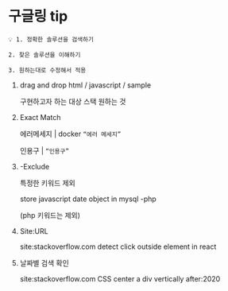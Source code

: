 # 구글링 tip

~~~
💡 1. 정확한 솔루션을 검색하기
    
2. 찾은 솔루션을 이해하기
    
3. 원하는대로 수정해서 적용

~~~

1. drag and drop html / javascript / sample
    
    구현하고자 하는 대상        스택       원하는 것
    
2. Exact Match
    
    에러메세지 | docker `“에러 메세지”`
    
    인용구 | `“인용구”`
    
3. -Exclude
    
    특정한 키워드 제외
    
    store javascript date object in mysql -php
    
    (php 키워드는 제외)
    
4. Site:URL
    
    site:stackoverflow.com detect click outside element in react
    
5. 날짜별 검색 확인
    
    site:stackoverflow.com CSS center a div vertically after:2020
